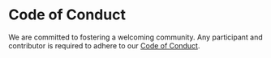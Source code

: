 # Code of Conduct

We are committed to fostering a welcoming community. Any participant and
contributor is required to adhere to our [Code of
Conduct](http://etsy.github.io/codeofconduct.html).